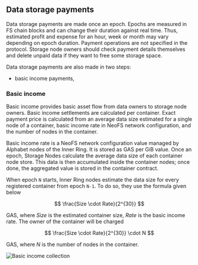 ## Data storage payments

Data storage payments are made once an epoch. Epochs are measured in FS chain blocks and can change their duration against real time. Thus, estimated profit and expense for an hour, week or month may vary depending on epoch duration. Payment operations are not specified in the protocol. Storage node owners should check payment details themselves and delete unpaid data if they want to free some storage space.

Data storage payments are also made in two steps: 

- basic income payments,

### Basic income

Basic income provides basic asset flow from data owners to storage node owners. Basic income settlements are calculated per container. Exact payment price is calculated from an average data size estimated for a single node of a container, basic income rate in NeoFS network configuration, and the number of nodes in the container.

Basic income rate is a NeoFS network configuration value managed by Alphabet nodes of the Inner Ring. It is stored as GAS per GiB value. Once an epoch, Storage Nodes calculate the average data size of each container node store. This data is then accumulated inside the container nodes; once done, the aggregated value is stored in the container contract. 

When epoch `N` starts, Inner Ring nodes estimate the data size for every registered container from epoch `N-1`. To do so, they use the formula given below 

$$
\frac{Size \cdot Rate}{2^{30}}
$$

GAS, where $Size$ is the estimated container size, $Rate$ is the basic income rate. The owner of the container will be charged 

$$
\frac{Size \cdot Rate}{2^{30}} \cdot N
$$

GAS, where $N$ is the number of nodes in the container.

![Basic income collection](pic/basic-income)
